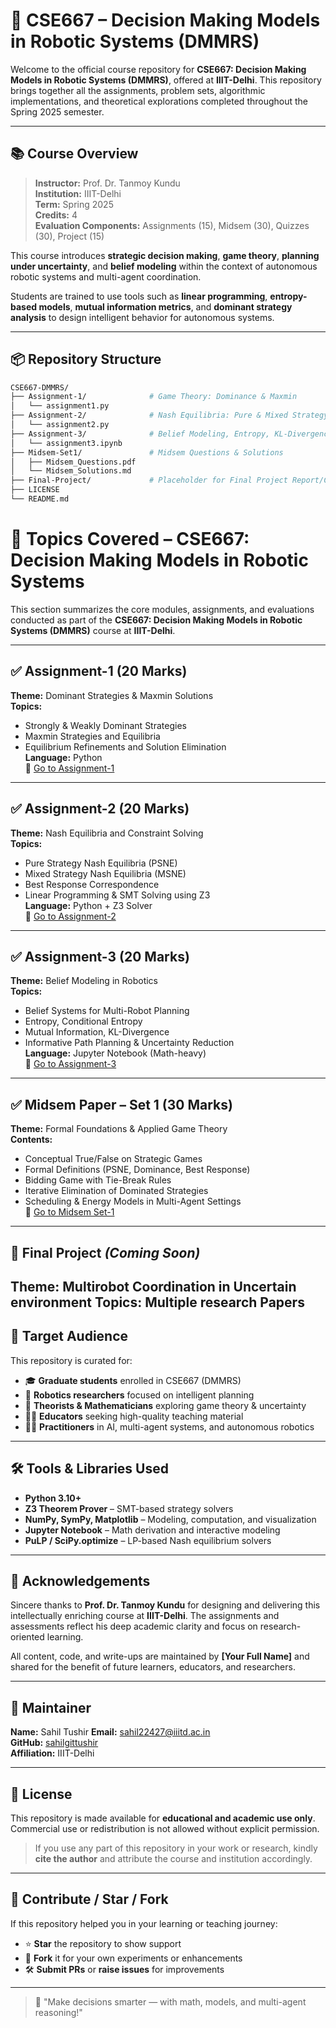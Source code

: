 # 🤖 CSE667 – Decision Making Models in Robotic Systems (DMMRS)

Welcome to the official course repository for **CSE667: Decision Making Models in Robotic Systems (DMMRS)**, offered at **IIIT-Delhi**. This repository brings together all the assignments, problem sets, algorithmic implementations, and theoretical explorations completed throughout the Spring 2025 semester.

---

## 📚 Course Overview

> **Instructor:** Prof. Dr. Tanmoy Kundu  
> **Institution:** IIIT-Delhi  
> **Term:** Spring 2025  
> **Credits:** 4  
> **Evaluation Components:** Assignments (15), Midsem (30), Quizzes (30), Project (15)

This course introduces **strategic decision making**, **game theory**, **planning under uncertainty**, and **belief modeling** within the context of autonomous robotic systems and multi-agent coordination.

Students are trained to use tools such as **linear programming**, **entropy-based models**, **mutual information metrics**, and **dominant strategy analysis** to design intelligent behavior for autonomous systems.

---

## 📦 Repository Structure

```bash
CSE667-DMMRS/
├── Assignment-1/              # Game Theory: Dominance & Maxmin
│   └── assignment1.py
├── Assignment-2/              # Nash Equilibria: Pure & Mixed Strategy
│   └── assignment2.py
├── Assignment-3/              # Belief Modeling, Entropy, KL-Divergence
│   └── assignment3.ipynb
├── Midsem-Set1/               # Midsem Questions & Solutions
│   ├── Midsem_Questions.pdf
│   └── Midsem_Solutions.md
├── Final-Project/             # Placeholder for Final Project Report/Code
├── LICENSE
└── README.md

```
# 📘 Topics Covered – CSE667: Decision Making Models in Robotic Systems

This section summarizes the core modules, assignments, and evaluations conducted as part of the **CSE667: Decision Making Models in Robotic Systems (DMMRS)** course at **IIIT-Delhi**.

---

## ✅ Assignment-1 (20 Marks)

**Theme:** Dominant Strategies & Maxmin Solutions  
**Topics:**
- Strongly & Weakly Dominant Strategies  
- Maxmin Strategies and Equilibria  
- Equilibrium Refinements and Solution Elimination  
**Language:** Python  
🔗 [Go to Assignment-1](https://github.com/sahilgittushir/CSE667---DMMRS/tree/main/Assignments/Assignment-1)

---

## ✅ Assignment-2 (20 Marks)

**Theme:** Nash Equilibria and Constraint Solving  
**Topics:**
- Pure Strategy Nash Equilibria (PSNE)  
- Mixed Strategy Nash Equilibria (MSNE)  
- Best Response Correspondence  
- Linear Programming & SMT Solving using Z3  
**Language:** Python + Z3 Solver  
🔗 [Go to Assignment-2](https://github.com/sahilgittushir/CSE667---DMMRS/tree/main/Assignments/Assignment-2)

---

## ✅ Assignment-3 (20 Marks)

**Theme:** Belief Modeling in Robotics  
**Topics:**
- Belief Systems for Multi-Robot Planning  
- Entropy, Conditional Entropy  
- Mutual Information, KL-Divergence  
- Informative Path Planning & Uncertainty Reduction  
**Language:** Jupyter Notebook (Math-heavy)  
🔗 [Go to Assignment-3](https://github.com/sahilgittushir/CSE667---DMMRS/tree/main/Assignments/Assignment-3)

---

## ✅ Midsem Paper – Set 1 (30 Marks)

**Theme:** Formal Foundations & Applied Game Theory  
**Contents:**
- Conceptual True/False on Strategic Games  
- Formal Definitions (PSNE, Dominance, Best Response)  
- Bidding Game with Tie-Break Rules  
- Iterative Elimination of Dominated Strategies  
- Scheduling & Energy Models in Multi-Agent Settings  
🔗 [Go to Midsem Set-1](https://github.com/sahilgittushir/CSE667---DMMRS/tree/main/Midsem)

---

## 📌 Final Project *(Coming Soon)*

**Theme:** Multirobot Coordination in Uncertain environment
**Topics:**
Multiple research Papers
---

## 🧠 Target Audience

This repository is curated for:

- 🎓 **Graduate students** enrolled in CSE667 (DMMRS)  
- 🤖 **Robotics researchers** focused on intelligent planning  
- 🧪 **Theorists & Mathematicians** exploring game theory & uncertainty  
- 👩‍🏫 **Educators** seeking high-quality teaching material  
- 👨‍💻 **Practitioners** in AI, multi-agent systems, and autonomous robotics  

---

## 🛠️ Tools & Libraries Used

- **Python 3.10+**
- **Z3 Theorem Prover** – SMT-based strategy solvers  
- **NumPy, SymPy, Matplotlib** – Modeling, computation, and visualization  
- **Jupyter Notebook** – Math derivation and interactive modeling  
- **PuLP / SciPy.optimize** – LP-based Nash equilibrium solvers  

---

## 🙏 Acknowledgements

Sincere thanks to **Prof. Dr. Tanmoy Kundu** for designing and delivering this intellectually enriching course at **IIIT-Delhi**. The assignments and assessments reflect his deep academic clarity and focus on research-oriented learning.

All content, code, and write-ups are maintained by **[Your Full Name]** and shared for the benefit of future learners, educators, and researchers.

---

## 👤 Maintainer

**Name:** Sahil Tushir
**Email:** sahil22427@iiitd.ac.in  
**GitHub:** [sahilgittushir](https://github.com/sahilgittushir)  
**Affiliation:** IIIT-Delhi

---

## 📜 License

This repository is made available for **educational and academic use only**.  
Commercial use or redistribution is not allowed without explicit permission.

> If you use any part of this repository in your work or research, kindly **cite the author** and attribute the course and institution accordingly.

---

## 🌟 Contribute / Star / Fork

If this repository helped you in your learning or teaching journey:

- ⭐ **Star** the repository to show support  
- 🍴 **Fork** it for your own experiments or enhancements  
- 🛠️ **Submit PRs** or **raise issues** for improvements  

---

> 🧠 "Make decisions smarter — with math, models, and multi-agent reasoning!"



